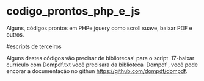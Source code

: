 # codigo_prontos_php_e_js
Alguns, códigos prontos em PHPe jquery como scroll suave, baixar PDF e outros.

#escripts de terceiros

Alguns destes códigos vão precisar de bibliotecas!
para o script  17-baixar currículo com Dompdf.txt você precisara da biblioteca 
Dompdf , você pode encorar a documentação no githun https://github.com/dompdf/dompdf.
